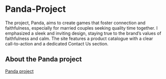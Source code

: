 # Panda-Project
The project, Panda, aims to create games that foster connection and faithfulness, especially for married couples seeking quality time together. I emphasized a sleek and inviting design, staying true to the brand’s values of faithfulness and calm. The site features a product catalogue with a clear call-to-action and a dedicated Contact Us section. 

## About the Panda project
[Panda project](https://medium.com/@chinwenduadiole/creating-an-engaging-gaming-experience-for-couples-behind-the-scenes-of-our-web-design-project-e144fc6e52ef)
